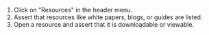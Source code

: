 1. Click on "Resources" in the header menu.
2. Assert that resources like white papers, blogs, or guides are listed.
3. Open a resource and assert that it is downloadable or viewable.